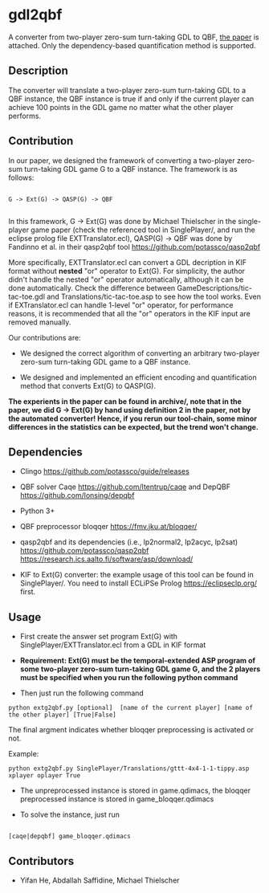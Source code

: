 # gdl2qbf
A converter from two-player zero-sum turn-taking GDL to QBF, [the paper](aamas-final-version.pdf) is attached. Only the dependency-based quantification method is supported.

## Description

The converter will translate a two-player zero-sum turn-taking GDL to a QBF instance, the QBF instance is true if and only if the current player can achieve 100 points in the GDL game no matter what the other player performs.

## Contribution

In our paper, we designed the framework of converting a two-player zero-sum turn-taking GDL game G to a QBF instance.
The framework is as follows:
```

G -> Ext(G) -> QASP(G) -> QBF


```

In this framework, G -> Ext(G) was done by Michael Thielscher in the single-player game paper (check the referenced tool in SinglePlayer/, and run the eclipse prolog file EXTTranslator.ecl), QASP(G) -> QBF was done by Fandinno et al. in their qasp2qbf tool https://github.com/potassco/qasp2qbf

More specifically, EXTTranslator.ecl can convert a GDL decription in KIF format without **nested** "or" operator to Ext(G). For simplicity, the author didn't handle the nested "or" operator automatically, although it can be done automatically. Check the difference between GameDescriptions/tic-tac-toe.gdl and Translations/tic-tac-toe.asp to see how the tool works. Even if EXTranslator.ecl can handle 1-level "or" operator, for performance reasons, it is recommended that all the "or" operators in the KIF input are removed manually.

Our contributions are:

* We designed the correct algorithm of converting an arbitrary two-player zero-sum turn-taking GDL game to a QBF instance.

* We designed and implemented an efficient encoding and quantification method that converts Ext(G) to QASP(G).


**The experients in the paper can be found in archive/, note that in the paper, we did G -> Ext(G) by hand using definition 2 in the paper, not by the automated converter! Hence, if you rerun our tool-chain, some minor differences in the statistics can be expected, but the trend won't change.**

## Dependencies

* Clingo https://github.com/potassco/guide/releases

* QBF solver Caqe https://github.com/ltentrup/caqe and DepQBF  https://github.com/lonsing/depqbf 

* Python 3+

* QBF preprocessor bloqqer  https://fmv.jku.at/bloqqer/ 

* qasp2qbf and its dependencies (i.e., lp2normal2, lp2acyc, lp2sat) https://github.com/potassco/qasp2qbf https://research.ics.aalto.fi/software/asp/download/

* KIF to Ext(G) converter: the example usage of this tool can be found in SinglePlayer/. You need to install ECLiPSe Prolog https://eclipseclp.org/ first.


## Usage

* First create the answer set program Ext(G) with SinglePlayer/EXTTranslator.ecl from a GDL in KIF format

* **Requirement: Ext(G) must be the temporal-extended ASP program of some two-player zero-sum turn-taking GDL game G, and the 2 players must be specified when you run the following python command**


* Then just run the following command

```
python extg2qbf.py [optional]  [name of the current player] [name of the other player] [True|False]

```

The final argment indicates whether bloqqer preprocessing is activated or not.

Example:

```
python extg2qbf.py SinglePlayer/Translations/gttt-4x4-1-1-tippy.asp xplayer oplayer True

```

* The unpreprocessed instance is stored in game.qdimacs, the bloqqer preprocessed instance is stored in game_bloqqer.qdimacs

* To solve the instance, just run

```

[caqe|depqbf] game_bloqqer.qdimacs

```

## Contributors

* Yifan He, Abdallah Saffidine, Michael Thielscher

